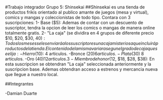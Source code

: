 #Trabajo integrador Grupo 5: Shinsekai
##Shinsekai es una tienda de productos frikis orientado al publico amante de juegos (mesa y virtual), comics y mangas y coleccionistas de todo tipo. Contara con 3 suscripciones: 
1- Base ($5): Ademas de contar con un descuento de suscriptor, tendra la opcion de leer los comics o mangas de manera online totalmente gratis.
2- "La caja" (se dividira en 4 grupos de diferente precio $10, $20, $30, $40): Todos los meses se les enviará a los suscriptores una caja misteriosa que incluirá productos de la tienda. El contenido de la misma variara segun el grado de caja que se elija:
-Hierro ($10): 4 articulos.
-Bronce ($20) 6 articulos.
-Plata ($30) 8 articulos.
-Oro ($40) 12 articulos.
3- Miembro de honor ($12, $18, $28, $38): En esta suscripcion se obtendran "La caja" seleccionada anteriormente y la suscripcion base. Ademas obtendran acceso a estrenos y mercancia nueva que llegue a nuestro local.

##Integrantes

-Damian Duarte